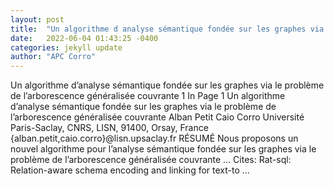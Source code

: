 ```yaml
---
layout: post
title:  "Un algorithme d analyse sémantique fondée sur les graphes via le problème de l arborescence généralisée couvrante"
date:   2022-06-04 01:43:25 -0400
categories: jekyll update
author: "APC Corro"
---
```

Un algorithme d’analyse sémantique fondée sur les graphes via le problème de l’arborescence   généralisée couvrante 1 In Page 1 Un algorithme d’analyse sémantique fondée sur   les graphes via le problème de l’arborescence généralisée couvrante Alban Petit   Caio Corro Université Paris-Saclay, CNRS, LISN, 91400, Orsay, France {alban.petit,caio.corro}@lisn.upsaclay.fr   RÉSUMÉ Nous proposons un nouvel algorithme pour l’analyse sémantique fondée   sur les graphes via le problème de l’arborescence généralisée couvrante … Cites: ‪Rat-sql: Relation-aware schema encoding and linking for text-to …‬